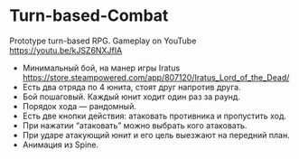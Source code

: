 # Turn-based-Combat
 Prototype turn-based RPG. Gameplay on YouTube https://youtu.be/kJSZ6NXJfIA
 
 - Минимальный бой, на манер игры Iratus https://store.steampowered.com/app/807120/Iratus_Lord_of_the_Dead/
 - Есть два отряда по 4 юнита, стоят друг напротив друга.
 - Бой пошаговый. Каждый юнит ходит один раз за раунд.
 - Порядок хода — рандомный.
 - Есть две кнопки действия: атаковать противника и пропустить ход.
 - При нажатии “атаковать” можно выбрать кого атаковать.
 - При ударе атакующий юнит и его цель выезжают на передний план.
 - Анимация из Spine.
 
